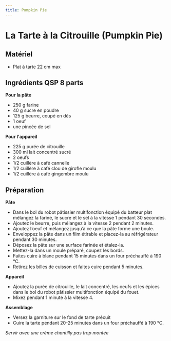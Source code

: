 ```yaml
---
title: Pumpkin Pie
---
```


# La Tarte à la Citrouille (Pumpkin Pie)

## Matériel

- Plat à tarte 22 cm max

## Ingrédients QSP 8 parts

**Pour la pâte**

- 250 g farine
- 40 g sucre en poudre
- 125 g beurre, coupé en dés
- 1 oeuf
- une pincée de sel

**Pour l'appareil**

- 225 g purée de citrouille
- 300 ml lait concentré sucré
- 2 oeufs
- 1/2 cuillère à café cannelle
- 1/2 cuillère à café clou de girofle moulu
- 1/2 cuillère à café gingembre moulu


## Préparation

**Pâte**

- Dans le bol du robot pâtissier multifonction équipé du batteur plat mélangez la farine, le sucre et le sel à la vitesse 1 pendant 30 secondes.
- Ajoutez le beurre, puis mélangez à la vitesse 2 pendant 2 minutes.
- Ajoutez l’oeuf et mélangez jusqu’à ce que la pâte forme une boule.
- Enveloppez la pâte dans un film étirable et placez-la au réfrigérateur pendant 30 minutes.
- Déposez la pâte sur une surface farinée et étalez-la.
- Mettez-la dans un moule préparé, coupez les bords.
- Faites cuire à blanc pendant 15 minutes dans un four préchauffé à 190 °C.
- Retirez les billes de cuisson et faites cuire pendant 5 minutes.

**Appareil**

- Ajoutez la purée de citrouille, le lait concentré, les oeufs et les épices dans le bol du robot pâtissier multifonction équipé du fouet.
- Mixez pendant 1 minute à la vitesse 4.

**Assemblage**

- Versez la garniture sur le fond de tarte précuit
- Cuire la tarte pendant 20-25 minutes dans un four préchauffé à 190 °C.

*Servir avec une crème chantilly pas trop montée*